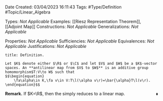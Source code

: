 <div class="topSpace"></div>

Date Created: 03/04/2023 16:11:43
Tags: #Type/Definition #Topic/Linear_Algebra

Types: <i>Not Applicable</i>
Examples: [[Riesz Representation Theorem]], [[Adjoint Map]]
Constructions: <i>Not Applicable</i>
Generalizations: <i>Not Applicable</i>

Properties: <i>Not Applicable</i>
Sufficiencies: <i>Not Applicable</i>
Equivalences: <i>Not Applicable</i>
Justifications: <i>Not Applicable</i>

``` ad-Definition
title: Definition.

Let $K$ denote either $\R$ or $\C$ and let $V$ and $W$ be a $K$-vector spaces. An **antilinear map from $V$ to $W$** is an additive group homomorphism$T:V\to W$ such that
$$\begin{equation}
    \fa\alpha\in K,\fa v\in V:T\l(\alpha v\r)=\bar{\alpha}T\l(v\r).
\end{equation}$$

```

<b>Remark.</b> If $K=\R$, then the simply reduces to a linear map.<span style="float:right;">$\blacklozenge$</span>
